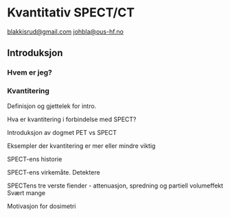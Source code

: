 # Kvantitativ SPECT/CT
blakkisrud@gmail.com
johbla@ous-hf.no

## Introduksjon

### Hvem er jeg?

### Kvantitering

Definisjon og gjettelek for intro.

Hva er kvantitering i forbindelse med SPECT?

Introduksjon av dogmet PET vs SPECT

Eksempler der kvantitering er mer eller mindre viktig

SPECT-ens historie

SPECT-ens virkemåte. Detektere 

SPECTens tre verste fiender - attenuasjon, spredning og partiell volumeffekt
Svært mange 

Motivasjon for dosimetri

<!--stackedit_data:
eyJoaXN0b3J5IjpbLTE5MjM1MTExMDEsLTE2MzAxMTkzMTAsMj
EyMDc5OTYwMywtMTAwODU0ODExNCwtNjM5NDAyMjg0LC0xMDA4
NTQ4MTE0XX0=
-->